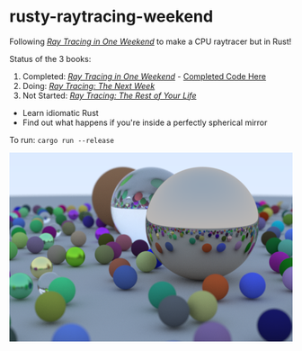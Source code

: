 # rusty-raytracing-weekend

Following [_Ray Tracing in One Weekend_](https://raytracing.github.io/) to make a CPU raytracer but in Rust!


Status of the 3 books:
1. Completed: [_Ray Tracing in One Weekend_](https://raytracing.github.io/books/RayTracingInOneWeekend.html) - [Completed Code Here](https://github.com/stevenhuyn/rusty-raytracing-weekend/tree/7b10c8097581be7427d7b18647b07b8a451772f5)
2. Doing: [_Ray Tracing: The Next Week_](https://raytracing.github.io/books/RayTracingTheNextWeek.html)
3. Not Started: [_Ray Tracing: The Rest of Your Life_](https://raytracing.github.io/books/RayTracingTheRestOfYourLife.html)

- Learn idiomatic Rust
- Find out what happens if you're inside a perfectly spherical mirror

To run:
`cargo run --release`

<img src="/media/render_book1.png" alt="Final render of book 1" width=600/>


